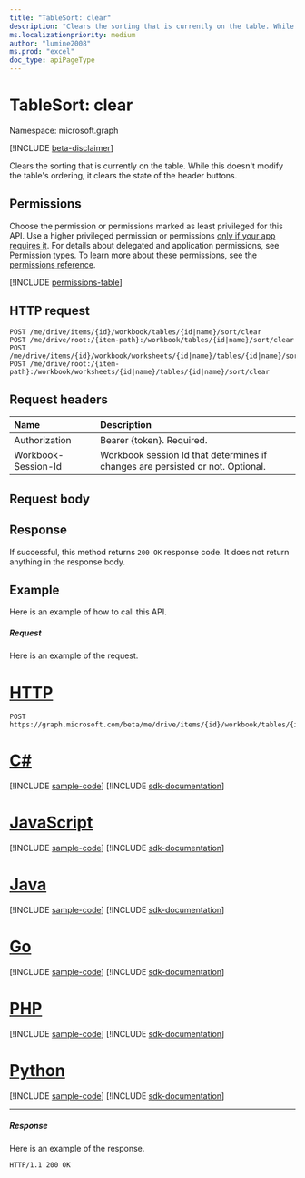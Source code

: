 ```yaml
---
title: "TableSort: clear"
description: "Clears the sorting that is currently on the table. While this doesn't modify the table's ordering, it clears the state of the header buttons."
ms.localizationpriority: medium
author: "lumine2008"
ms.prod: "excel"
doc_type: apiPageType
---
```


# TableSort: clear

Namespace: microsoft.graph

[!INCLUDE [beta-disclaimer](../../includes/beta-disclaimer.md)]

Clears the sorting that is currently on the table. While this doesn't modify the table's ordering, it clears the state of the header buttons.
## Permissions
Choose the permission or permissions marked as least privileged for this API. Use a higher privileged permission or permissions [only if your app requires it](/graph/permissions-overview#best-practices-for-using-microsoft-graph-permissions). For details about delegated and application permissions, see [Permission types](/graph/permissions-overview#permission-types). To learn more about these permissions, see the [permissions reference](/graph/permissions-reference).

<!-- { "blockType": "permissions", "name": "tablesort_clear" } -->
[!INCLUDE [permissions-table](../includes/permissions/tablesort-clear-permissions.md)]

## HTTP request
<!-- { "blockType": "ignored" } -->
```http
POST /me/drive/items/{id}/workbook/tables/{id|name}/sort/clear
POST /me/drive/root:/{item-path}:/workbook/tables/{id|name}/sort/clear
POST /me/drive/items/{id}/workbook/worksheets/{id|name}/tables/{id|name}/sort/clear
POST /me/drive/root:/{item-path}:/workbook/worksheets/{id|name}/tables/{id|name}/sort/clear

```
## Request headers
| Name       | Description|
|:---------------|:----------|
| Authorization  | Bearer {token}. Required. |
| Workbook-Session-Id  | Workbook session Id that determines if changes are persisted or not. Optional.|

## Request body

## Response

If successful, this method returns `200 OK` response code. It does not return anything in the response body.

## Example
Here is an example of how to call this API.
##### Request
Here is an example of the request.

# [HTTP](#tab/http)
<!-- {
  "blockType": "request",
  "name": "tablesort_clear"
}-->
```http
POST https://graph.microsoft.com/beta/me/drive/items/{id}/workbook/tables/{id|name}/sort/clear
```

# [C#](#tab/csharp)
[!INCLUDE [sample-code](../includes/snippets/csharp/tablesort-clear-csharp-snippets.md)]
[!INCLUDE [sdk-documentation](../includes/snippets/snippets-sdk-documentation-link.md)]

# [JavaScript](#tab/javascript)
[!INCLUDE [sample-code](../includes/snippets/javascript/tablesort-clear-javascript-snippets.md)]
[!INCLUDE [sdk-documentation](../includes/snippets/snippets-sdk-documentation-link.md)]

# [Java](#tab/java)
[!INCLUDE [sample-code](../includes/snippets/java/tablesort-clear-java-snippets.md)]
[!INCLUDE [sdk-documentation](../includes/snippets/snippets-sdk-documentation-link.md)]

# [Go](#tab/go)
[!INCLUDE [sample-code](../includes/snippets/go/tablesort-clear-go-snippets.md)]
[!INCLUDE [sdk-documentation](../includes/snippets/snippets-sdk-documentation-link.md)]

# [PHP](#tab/php)
[!INCLUDE [sample-code](../includes/snippets/php/tablesort-clear-php-snippets.md)]
[!INCLUDE [sdk-documentation](../includes/snippets/snippets-sdk-documentation-link.md)]

# [Python](#tab/python)
[!INCLUDE [sample-code](../includes/snippets/python/tablesort-clear-python-snippets.md)]
[!INCLUDE [sdk-documentation](../includes/snippets/snippets-sdk-documentation-link.md)]

---

##### Response
Here is an example of the response. 
<!-- {
  "blockType": "response"
} -->
```http
HTTP/1.1 200 OK
```

<!-- uuid: 8fcb5dbc-d5aa-4681-8e31-b001d5168d79
2015-10-25 14:57:30 UTC -->
<!--
{
  "type": "#page.annotation",
  "description": "TableSort: clear",
  "keywords": "",
  "section": "documentation",
  "tocPath": "",
  "suppressions": [
  ]
}
-->


